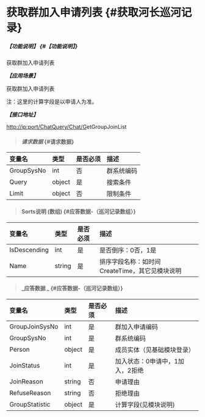 # 获取群加入申请列表 {#获取河长巡河记录}

##### _【功能说明】_ {#【功能说明】}

获取群加入申请列表

_**【应用场景】**_

获取群加入申请列表

注：这里的计算字段是以申请人为准。

_**【接口地址】**_

[http://ip:port/ChatQuery/Chat/G](http://ip:port/HMQuery/PatrolRiver/GetPatrolRivers)etGroupJoinList

> #### _请求数据_ {#请求数据}

| 变量名 | 类型 | 是否必须 | 描述 |
| :--- | :--- | :--- | :--- |
| GroupSysNo | int | 否 | 群系统编码 |
| Query | object | 是 | 搜索条件 |
| Limit | object | 否 | 限制条件 |

> #### Sorts说明 \(数组\) {#应答数据-（巡河记录数组）}

| 变量名 | 类型 | 是否必须 | 描述 |
| :--- | :--- | :--- | :--- |
| IsDescending | int | 是 | 是否倒序：0否，1是 |
| Name | string | 是 | 排序字段名称：如时间CreateTime，其它见模块说明 |

> #### _应答数据 _ {#应答数据-（巡河记录数组）}

| 变量名 | 类型 | 是否必须 | 描述 |
| :--- | :--- | :--- | :--- |
| GroupJoinSysNo | int | 是 | 群加入申请编码 |
| GroupSysNo | int | 是 | 群系统编码 |
| Person | object | 是 | 成员实体（见基础模块登录） |
| JoinStatus | int | 是 | 加入状态：0申请中，1加入，2拒绝 |
| JoinReason | string | 否 | 申请理由 |
| RefuseReason | string | 否 | 拒绝理由 |
| GroupStatistic | object | 是 | 计算字段\(见模块说明\) |



